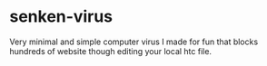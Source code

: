 # senken-virus
Very minimal and simple computer virus I made for fun that blocks hundreds of website though editing your local htc file.
